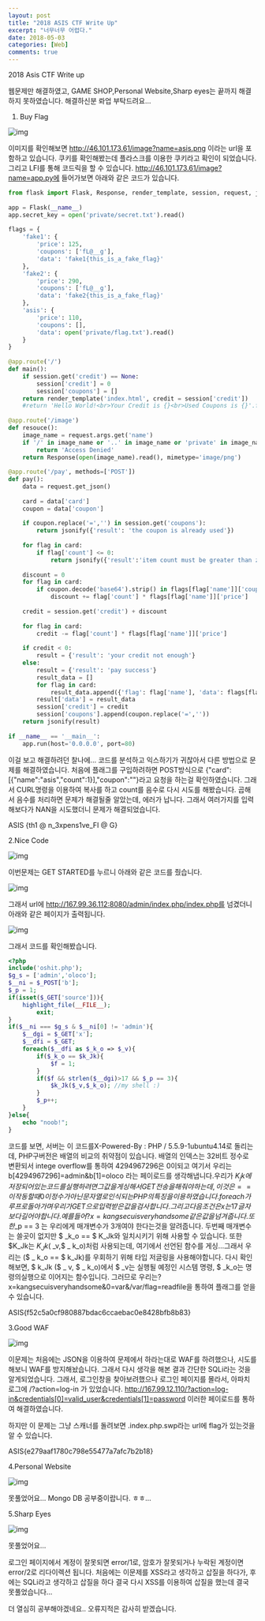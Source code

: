 ```yaml
---
layout: post
title: "2018 ASIS CTF Write Up"
excerpt: "너무너무 어렵다."
date: 2018-05-03
categories: [Web]
comments: true 
---
```


2018 Asis CTF Write up

웹문제만 해결하였고, GAME SHOP,Personal Website,Sharp eyes는 끝까지 해결하지 못하였습니다. 해결하신분 롸업 부탁드려요...

1. Buy Flag

![img](https://t1.daumcdn.net/cfile/tistory/9931FB465AEDB6CA25)

이미지를 확인해보면 http://46.101.173.61/image?name=asis.png 이라는 url을 포함하고 있습니다. 쿠키를 확인해봤는데 플라스크를 이용한 쿠키라고 확인이 되었습니다. 그리고 LFI를 통해 코드릭을 할 수 있습니다. http://46.101.173.61/image?name=app.py에 들어가보면 아래와 같은 코드가 있습니다.

```python
from flask import Flask, Response, render_template, session, request, jsonify
 
app = Flask(__name__)
app.secret_key = open('private/secret.txt').read()
 
flags = {
    'fake1': {
        'price': 125,
        'coupons': ['fL@__g'],
        'data': 'fake1{this_is_a_fake_flag}'
    },
    'fake2': {
        'price': 290,
        'coupons': ['fL@__g'],
        'data': 'fake2{this_is_a_fake_flag}'
    },
    'asis': {
        'price': 110,
        'coupons': [],
        'data': open('private/flag.txt').read()
    }
}
 
@app.route('/')
def main():
    if session.get('credit') == None:
        session['credit'] = 0
        session['coupons'] = []
    return render_template('index.html', credit = session['credit'])
    #return 'Hello World!<br>Your Credit is {}<br>Used Coupons is {}'.format(session.get('credit'), session.get('coupons'))
 
@app.route('/image')
def resouce():
    image_name = request.args.get('name')
    if '/' in image_name or '..' in image_name or 'private' in image_name:
        return 'Access Denied'
    return Response(open(image_name).read(), mimetype='image/png')
 
@app.route('/pay', methods=['POST'])
def pay():
    data = request.get_json()
 
    card = data['card']
    coupon = data['coupon']
 
    if coupon.replace('=','') in session.get('coupons'):
        return jsonify({'result': 'the coupon is already used'})
 
    for flag in card:
        if flag['count'] <= 0:
            return jsonify({'result':'item count must be greater than zero'})
 
    discount = 0
    for flag in card:
        if coupon.decode('base64').strip() in flags[flag['name']]['coupons']:
            discount += flag['count'] * flags[flag['name']]['price']
 
    credit = session.get('credit') + discount
 
    for flag in card:
        credit -= flag['count'] * flags[flag['name']]['price']
        
    if credit < 0:
        result = {'result': 'your credit not enough'}
    else:
        result = {'result': 'pay success'}
        result_data = []
        for flag in card:
            result_data.append({'flag': flag['name'], 'data': flags[flag['name']]['data']})
        result['data'] = result_data
        session['credit'] = credit
        session['coupons'].append(coupon.replace('=',''))
    return jsonify(result)
 
if __name__ == '__main__':
    app.run(host='0.0.0.0', port=80)

```



이걸 보고 해결하려던 찰나에... 코드를 분석하고 익스하기가 귀찮아서 다른 방법으로 문제를 해결하였습니다. 처음에 플래그를 구입하려하면 POST방식으로 {"card":[{"name":"asis","count":1}],"coupon":""}라고 요청을 하는걸 확인하였습니다.  그래서 CURL명령을 이용하여 복사를 하고 count를 음수로 다시 시도를 해봤습니다.  곱해서 음수를 처리하면 문제가 해결될줄 알았는데, 에러가 납니다. 그래서 여러가지를 입력해보다가 NAN을 시도했더니 문제가 해결되었습니다.

ASIS {th1 @ n_3xpens1ve_FI @ G}



2.Nice Code

![img](https://t1.daumcdn.net/cfile/tistory/990C7E3A5AEDBCE32F)

이번문제는 GET STARTED를 누르니 아래와 같은 코드를 줬습니다.

![img](https://t1.daumcdn.net/cfile/tistory/99DFED495AEDBD8427)

그래서 url에 http://167.99.36.112:8080/admin/index.php/index.php를 넘겼더니 아래와 같은 페이지가 출력됩니다.

![img](https://t1.daumcdn.net/cfile/tistory/99BE87385AEDBD8422)

그래서 코드를 확인해봤습니다.

```php
<?php
include('oshit.php');
$g_s = ['admin','oloco'];
$__ni = $_POST['b'];
$_p = 1;
if(isset($_GET['source'])){
    highlight_file(__FILE__);
        exit;
}
if($__ni === $g_s & $__ni[0] != 'admin'){
    $__dgi = $_GET['x'];
    $__dfi = $_GET;
    foreach($__dfi as $_k_o => $_v){
        if($_k_o == $k_Jk){
            $f = 1;
        }
        if($f && strlen($__dgi)>17 && $_p == 3){
            $k_Jk($_v,$_k_o); //my shell :)
        }
        $_p++;
    }
}else{    
    echo "noob!";
}

```



코드를 보면, 서버는 이 코드를X-Powered-By : PHP / 5.5.9-1ubuntu4.14로 돌리는데, PHP구버전은 배열의 비교의 취약점이 있습니다. 배열의 인덱스는 32비트 정수로 변환되서 intege overflow를 통하여 4294967296은 0이되고 여기서 우리는 b[4294967296]=admin&b[1]=oloco 라는 페이로드를 생각해냅니다.우리가 $K_jk에 저장되어있는 코드를 실행하려면 그 값을 게싱해서 GET전송을 해줘야 하는데, 이것은 ==이 작동할때 0이 정수가 아닌 문자열로 인식되는 PHP의 특징을 이용하였습니다. foreach가 루프로 돌아가며 우리가 GET으로 입력받은 값을 검사합니다.그리고 다음 조건은 x는 17글자보다 길어야합니다. 예를 들어 ?x=kangsecuisveryhandsome같은 값을 넘겨줍니다.  또한$_p == 3 는 우리에게 매개변수가 3개여야 한다는것을 알려줍니다. 두번째 매개변수는 쓸곳이 없지만 $ _k_o == $ K_Jk와 일치시키기 위해 사용할 수 있습니다. 또한 $K_Jk는 $K_Jk($ _v,$ _ k_o)처럼 사용되는데, 여기에서 선언된 함수를 게싱...그래서 우리는 ($ _ k_o == $ k_Jk)를 우회하기 위해 타입 저글링을 사용해야합니다. 다시 확인해보면, $ k_Jk ($ _ v, $ _ k_o)에서 $ _v는 실행될 예정인 시스템 명령, $ _k_o는 명령의실행으로 이어지는 함수입니다. 그러므로 우리는?x=kangsecuisveryhandsome&0=var&/var/flag=readfile을 통하여 플래그를 얻을 수 있습니다.

ASIS{f52c5a0cf980887bdac6ccaebac0e8428bfb8b83}

3.Good WAF

![img](https://t1.daumcdn.net/cfile/tistory/99D158395AEDCBB11B)

이문제는 처음에는 JSON을 이용하여 문제에서 하라는대로 WAF를 하려했으나, 시도를 해보니 WAF를 방지해놨습니다. 그래서 다시 생각을 해본 결과 간단한 SQLi라는 것을 알게되었습니다. 그래서, 로그인창을 찾아보려했으나 로그인 페이지를 몰라서, 아파치 로그에 /?action=log-in 가 있었습니다. http://167.99.12.110/?action=log-in&credentials[0]=valid_user&credentials[1]=password 이러한 페이로드를 통하여 해결하였습니다.

 하지만 이 문제는 그냥 스캐너를 돌려보면 .index.php.swp라는 url에 flag가 있는것을 알 수 있습니다. 

ASIS{e279aaf1780c798e55477a7afc7b2b18}



4.Personal Website

![img](https://t1.daumcdn.net/cfile/tistory/99DF19465AEDD12223)

못풀었어요... Mongo DB 공부중이랍니다. ㅎㅎ...



5.Sharp Eyes

![img](https://t1.daumcdn.net/cfile/tistory/99951A335AEDD2252A)

못풀었어요... 

로그인 페이지에서 계정이 잘못되면 error/1로, 암호가 잘못되거나 누락된 계정이면 error/2로 리다이렉션 됩니다. 처음에는 이문제를 XSS라고 생각하고 삽질을 하다가, 후에는 SQLi라고 생각하고 삽질을 하다 결국 다시 XSS를 이용하여 삽질을 했는데 결국 못풀었습니다...



더 열심히 공부해야겠네요.. 오류지적은 감사히 받겠습니다.